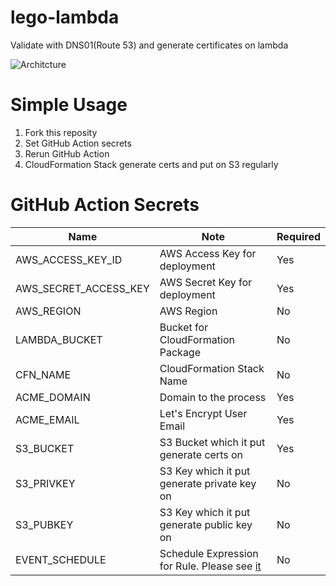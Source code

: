 # lego-lambda
Validate with DNS01(Route 53) and generate certificates on lambda

![Architcture](https://user-images.githubusercontent.com/914815/99209252-14dee980-2806-11eb-8aae-0f4749a8f027.png "Architcture")

# Simple Usage
1. Fork this reposity
2. Set GitHub Action secrets
3. Rerun GitHub Action
4. CloudFormation Stack generate certs and put on S3 regularly

# GitHub Action Secrets

|  Name                 | Note                                        | Required  |
| --------------------- | ------------------------------------------- | --------- |
| AWS_ACCESS_KEY_ID     | AWS Access Key for deployment               | Yes       |
| AWS_SECRET_ACCESS_KEY | AWS Secret Key for deployment               | Yes       |
| AWS_REGION            | AWS Region                                  | No        |
| LAMBDA_BUCKET         | Bucket for CloudFormation Package           | No        |
| CFN_NAME              | CloudFormation Stack Name                   | No        |
| ACME_DOMAIN           | Domain to the process                       | Yes       |
| ACME_EMAIL            | Let's Encrypt User Email                    | Yes       |
| S3_BUCKET             | S3 Bucket which it put generate certs on    | Yes       |
| S3_PRIVKEY            | S3 Key which it put generate private key on | No        |
| S3_PUBKEY             | S3 Key which it put generate public key on  | No        |
| EVENT_SCHEDULE        | Schedule Expression for Rule. Please see [it](https://docs.aws.amazon.com/eventbridge/latest/userguide/scheduled-events.html) | No        |
